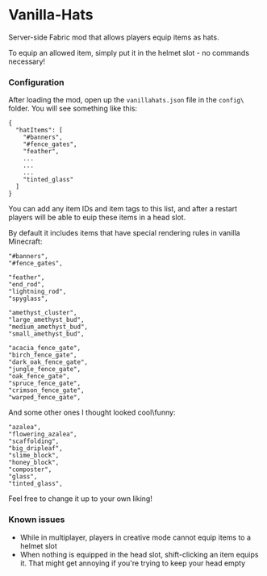 # Vanilla-Hats
Server-side Fabric mod that allows players equip items as hats.

To equip an allowed item, simply put it in the helmet slot - no commands necessary!

### Configuration
After loading the mod, open up the `vanillahats.json` file in the `config\` folder. You will see something like this:

```
{
  "hatItems": [
    "#banners",
    "#fence_gates",
    "feather",
    ...
    ...
    ...
    "tinted_glass"
  ]
}
```

You can add any item IDs and item tags to this list, and after a restart players will be able to euip these items in a head slot.

By default it includes items that have special rendering rules in vanilla Minecraft:
```
"#banners",
"#fence_gates",

"feather",
"end_rod",
"lightning_rod",
"spyglass",

"amethyst_cluster",
"large_amethyst_bud",
"medium_amethyst_bud",
"small_amethyst_bud",

"acacia_fence_gate",
"birch_fence_gate",
"dark_oak_fence_gate",
"jungle_fence_gate",
"oak_fence_gate",
"spruce_fence_gate",
"crimson_fence_gate",
"warped_fence_gate",
```
And some other ones I thought looked cool\funny:
```
"azalea",
"flowering_azalea",
"scaffolding",
"big_dripleaf",
"slime_block",
"honey_block",
"composter",
"glass",
"tinted_glass",
```

Feel free to change it up to your own liking!

### Known issues

* While in multiplayer, players in creative mode cannot equip items to a helmet slot
* When nothing is equipped in the head slot, shift-clicking an item equips it. That might get annoying if you're trying to keep your head empty
